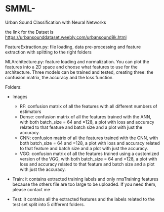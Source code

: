# SMML-
Urban Sound Classification with Neural Networks


the link for the Datset is https://urbansounddataset.weebly.com/urbansound8k.html

FeatureExtraction.py: file loading, data pre-processing and feature extraction with splitting to the right folders

MLArchitecture.py: feature loading and normalization. You can plot the features into a 2D space and choose what features to use for the architecture. Three models can be trained and tested, creating three: the confusion matrix, the accuracy and the loss function.

Folders:
- Images
	- RF: confusion matrix of all the features with all different numbers of estimators
	- Dense: confusion matrix of all the features trained with the ANN, with both batch_size = 64 and =128, a plot with loss and accuracy related to that feature and batch size and a plot with just the accuracy.
	- CNN: confusion matrix of all the features trained with the CNN, with both batch_size = 64 and =128, a plot with loss and accuracy related to that feature and batch size and a plot with just the accuracy.
	- VGG: confusion matrix of all the features trained using a customized version of the VGG, with both batch_size = 64 and =128, a plot with loss and accuracy related to that feature and batch size and a plot with just the accuracy.

- Train: it contains extracted training labels and only rmsTraining features because the others file are too large to be uploaded. If you need them, please contact me
- Test: it contains all the extracted features and the labels related to the test set split into 5 different folders.
